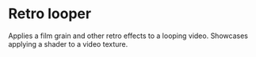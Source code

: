 # Retro looper

Applies a film grain and other retro effects to a looping video.
Showcases applying a shader to a video texture.
